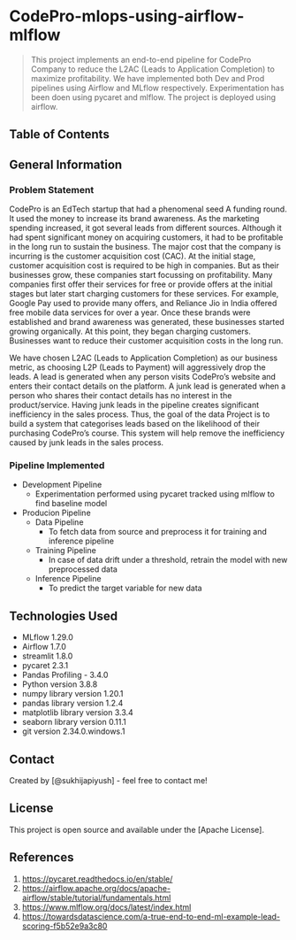 # CodePro-mlops-using-airflow-mlflow
>
> This project implements an end-to-end pipeline for CodePro Company to reduce the L2AC (Leads to Application Completion) to maximize profitability. We have implemented both Dev and Prod pipelines using Airflow and MLflow respectively. Experimentation has been doen using pycaret and mlflow. The project is deployed using airflow.

## Table of Contents

## General Information

### Problem Statement

CodePro is an EdTech startup that had a phenomenal seed A funding round.
It used the money to increase its brand awareness. As the marketing spending increased, it got several leads from different sources. Although it had spent significant money on acquiring customers, it had to be profitable in the long run to sustain the business.
The major cost that the company is incurring is the customer acquisition cost (CAC).
At the initial stage, customer acquisition cost is required to be high in companies. But as their businesses grow, these companies start focussing on profitability. Many companies first offer their services for free or provide offers at the initial stages but later start charging customers for these services. For example, Google Pay used to provide many offers, and Reliance Jio in India offered free mobile data services for over a year. Once these brands were established and brand awareness was generated, these businesses started growing organically. At this point, they began charging customers. Businesses want to reduce their customer acquisition costs in the long run.

We have chosen L2AC (Leads to Application Completion) as our business metric, as choosing L2P (Leads to Payment) will aggressively drop the leads.
A lead is generated when any person visits CodePro’s website and enters their contact details on the platform. A junk lead is generated when a person who shares their contact details has no interest in the product/service.
Having junk leads in the pipeline creates significant inefficiency in the sales process. Thus, the goal of the data Project is to build a system that categorises leads based on the likelihood of their purchasing CodePro’s course. This system will help remove the inefficiency caused by junk leads in the sales process.

### Pipeline Implemented

- Development Pipeline
  - Experimentation performed using pycaret tracked using mlflow to find baseline model
- Producion Pipeline
  - Data Pipeline
    - To fetch data from source and preprocess it for training and inference pipeline
  - Training Pipeline
    - In case of data drift under a threshold, retrain the model with new preprocessed data
  - Inference Pipeline
    - To predict the target variable for new data

## Technologies Used

- MLflow 1.29.0
- Airflow 1.7.0
- streamlit 1.8.0
- pycaret 2.3.1
- Pandas Profiling - 3.4.0
- Python version 3.8.8
- numpy library version 1.20.1
- pandas library version 1.2.4
- matplotlib library version 3.3.4
- seaborn library version 0.11.1
- git version 2.34.0.windows.1

## Contact

Created by [@sukhijapiyush] - feel free to contact me!

## License

This project is open source and available under the [Apache License].

## References

1. <https://pycaret.readthedocs.io/en/stable/>
2. <https://airflow.apache.org/docs/apache-airflow/stable/tutorial/fundamentals.html>
3. <https://www.mlflow.org/docs/latest/index.html>
4. <https://towardsdatascience.com/a-true-end-to-end-ml-example-lead-scoring-f5b52e9a3c80>
